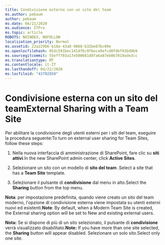 ```yaml
---
title: Condivisione esterna con un sito del team
ms.author: pebaum
author: pebaum
ms.date: 04/21/2020
ms.audience: ITPro
ms.topic: article
ROBOTS: NOINDEX, NOFOLLOW
localization_priority: Normal
ms.assetid: 22a229b6-b18a-43a8-9868-b32be87bc09e
ms.openlocfilehash: 05dc591bec1414fbc9f6eca9efcd0fdbf93bd9b9
ms.sourcegitcommit: 55eff703a17e500681d8fa6a87eb067019ade3cc
ms.translationtype: MT
ms.contentlocale: it-IT
ms.lasthandoff: 04/22/2020
ms.locfileid: "43702850"
---
```

# <a name="external-sharing-with-a-team-site"></a><span data-ttu-id="d318d-102">Condivisione esterna con un sito del team</span><span class="sxs-lookup"><span data-stu-id="d318d-102">External Sharing with a Team Site</span></span>

<span data-ttu-id="d318d-103">Per abilitare la condivisione degli utenti esterni per i siti del team, eseguire la procedura seguente:</span><span class="sxs-lookup"><span data-stu-id="d318d-103">To turn on external user sharing for Team Sites, follow these steps:</span></span> 
  
1. <span data-ttu-id="d318d-104">Nella nuova interfaccia di amministrazione di SharePoint, fare clic su **siti attivi**.</span><span class="sxs-lookup"><span data-stu-id="d318d-104">In the new SharePoint admin center, click **Active Sites**.</span></span>
  
2. <span data-ttu-id="d318d-105">Selezionare un sito con un modello di **sito del team** .</span><span class="sxs-lookup"><span data-stu-id="d318d-105">Select a site that has a **Team Site** template.</span></span> 
  
3. <span data-ttu-id="d318d-106">Selezionare il pulsante di **condivisione** dal menu in alto.</span><span class="sxs-lookup"><span data-stu-id="d318d-106">Select the **Sharing** button from the top menu.</span></span> 
  
 <span data-ttu-id="d318d-107">**Nota**: per impostazione predefinita, quando viene creato un sito del team moderno, l'opzione di condivisione esterna viene impostata su utenti esterni nuovi ed esistenti.</span><span class="sxs-lookup"><span data-stu-id="d318d-107">**Note**: By default, when a Modern Team Site is created, the External sharing option will be set to New and existing external users.</span></span> 
  
 <span data-ttu-id="d318d-108">**Nota:** Se si dispone di più di un sito selezionato, il pulsante di **condivisione** verrà visualizzato disabilitato.</span><span class="sxs-lookup"><span data-stu-id="d318d-108">**Note:** If you have more than one site selected, the **Sharing** button will appear disabled.</span></span> <span data-ttu-id="d318d-109">Selezionare un solo sito.</span><span class="sxs-lookup"><span data-stu-id="d318d-109">Select only one site.</span></span> 
  

